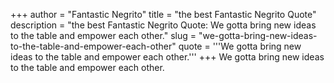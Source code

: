 +++
author = "Fantastic Negrito"
title = "the best Fantastic Negrito Quote"
description = "the best Fantastic Negrito Quote: We gotta bring new ideas to the table and empower each other."
slug = "we-gotta-bring-new-ideas-to-the-table-and-empower-each-other"
quote = '''We gotta bring new ideas to the table and empower each other.'''
+++
We gotta bring new ideas to the table and empower each other.
